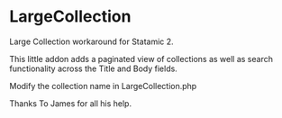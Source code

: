 # LargeCollection
Large Collection workaround for Statamic 2.

This little addon adds a paginated view of collections as well as search functionality across the Title and Body fields.

Modify the collection name in LargeCollection.php

Thanks To James for all his help.
